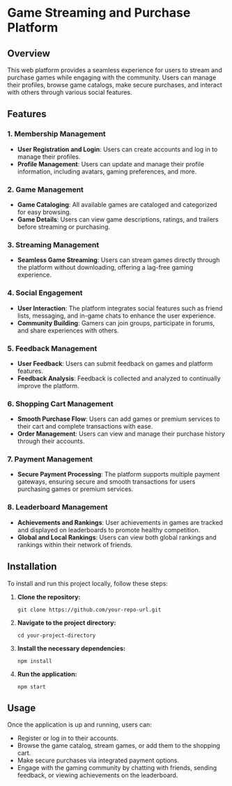 
# Game Streaming and Purchase Platform

## Overview

This web platform provides a seamless experience for users to stream and purchase games while engaging with the community. Users can manage their profiles, browse game catalogs, make secure purchases, and interact with others through various social features.

## Features

### 1. Membership Management
- **User Registration and Login**: Users can create accounts and log in to manage their profiles.
- **Profile Management**: Users can update and manage their profile information, including avatars, gaming preferences, and more.

### 2. Game Management
- **Game Cataloging**: All available games are cataloged and categorized for easy browsing.
- **Game Details**: Users can view game descriptions, ratings, and trailers before streaming or purchasing.

### 3. Streaming Management
- **Seamless Game Streaming**: Users can stream games directly through the platform without downloading, offering a lag-free gaming experience.

### 4. Social Engagement
- **User Interaction**: The platform integrates social features such as friend lists, messaging, and in-game chats to enhance the user experience.
- **Community Building**: Gamers can join groups, participate in forums, and share experiences with others.

### 5. Feedback Management
- **User Feedback**: Users can submit feedback on games and platform features.
- **Feedback Analysis**: Feedback is collected and analyzed to continually improve the platform.

### 6. Shopping Cart Management
- **Smooth Purchase Flow**: Users can add games or premium services to their cart and complete transactions with ease.
- **Order Management**: Users can view and manage their purchase history through their accounts.

### 7. Payment Management
- **Secure Payment Processing**: The platform supports multiple payment gateways, ensuring secure and smooth transactions for users purchasing games or premium services.

### 8. Leaderboard Management
- **Achievements and Rankings**: User achievements in games are tracked and displayed on leaderboards to promote healthy competition.
- **Global and Local Rankings**: Users can view both global rankings and rankings within their network of friends.

## Installation

To install and run this project locally, follow these steps:

1. **Clone the repository:**

   ```
   git clone https://github.com/your-repo-url.git
   ```

2. **Navigate to the project directory:**

   ```
   cd your-project-directory
   ```

3. **Install the necessary dependencies:**

   ```
   npm install
   ```

4. **Run the application:**

   ```
   npm start
   ```

## Usage

Once the application is up and running, users can:

- Register or log in to their accounts.
- Browse the game catalog, stream games, or add them to the shopping cart.
- Make secure purchases via integrated payment options.
- Engage with the gaming community by chatting with friends, sending feedback, or viewing achievements on the leaderboard.


